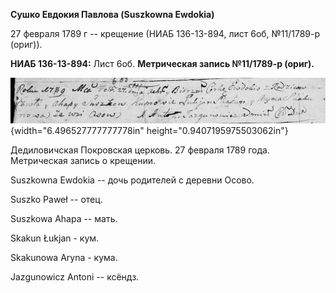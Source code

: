 **Сушко Евдокия Павлова (Suszkowna Ewdokia)**

27 февраля 1789 г -- крещение (НИАБ 136-13-894, лист 6об, №11/1789-р
(ориг)).

**НИАБ 136-13-894:** Лист 6об. **Метрическая запись №11/1789-р (ориг).**

![](./media/5a901e16ca2b3df23a1291c2f2d49cc5d11b60be.png){width="6.496527777777778in"
height="0.9407195975503062in"}

Дедиловичская Покровская церковь. 27 февраля 1789 года. Метрическая
запись о крещении.

Suszkowna Ewdokia -- дочь родителей с деревни Осово.

Suszko Paweł -- отец.

Suszkowa Ahapa -- мать.

Skakun Łukjan - кум.

Skakunowa Aryna - кума.

Jazgunowicz Antoni -- ксёндз.
